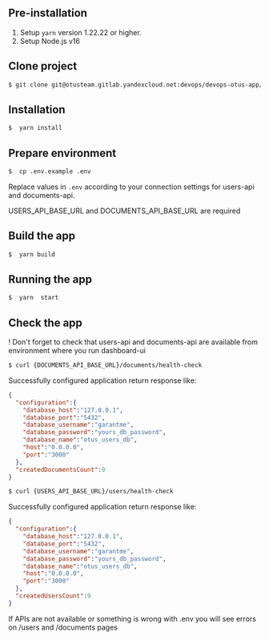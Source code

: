 ## Pre-installation

 1. Setup `yarn` version 1.22.22 or higher.
 2. Setup Node.js v16

## Clone project

```bash
$ git clone git@otusteam.gitlab.yandexcloud.net:devops/devops-otus-app/dashboard-ui.git
```

 
## Installation

```bash
$  yarn install
```

## Prepare environment


```bash
$  cp .env.example .env
```
  
  Replace values in `.env` according to your connection settings for users-api and documents-api.

  USERS_API_BASE_URL and DOCUMENTS_API_BASE_URL are required

## Build the app

```bash
$  yarn build
```

## Running the app

```bash
$  yarn  start
```

## Check the app

! Don't forget to check that users-api and documents-api are available from environment where you run dashboard-ui

```bash
$ curl {DOCUMENTS_API_BASE_URL}/documents/health-check
```
Successfully configured application return response like:

```json
{
  "configuration":{
    "database_host":"127.0.0.1",
    "database_port":"5432",
    "database_username":"garantme",
    "database_password":"yours_db_password",
    "database_name":"otus_users_db",
    "host":"0.0.0.0",
    "port":"3000"
  },
  "createdDocumentsCount":9
}
```

```bash
$ curl {USERS_API_BASE_URL}/users/health-check
```
Successfully configured application return response like:

```json
{
  "configuration":{
    "database_host":"127.0.0.1",
    "database_port":"5432",
    "database_username":"garantme",
    "database_password":"yours_db_password",
    "database_name":"otus_users_db",
    "host":"0.0.0.0",
    "port":"3000"
  },
  "createdUsersCount":9
}
```

If APIs are not available or something is wrong with .env you will see errors on /users and /documents pages